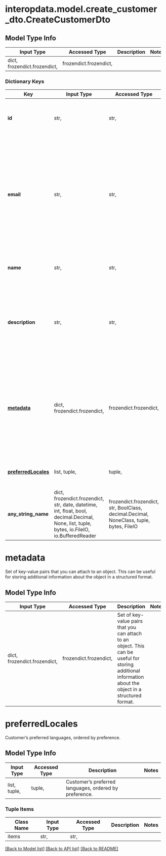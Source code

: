 # interopdata.model.create_customer_dto.CreateCustomerDto

## Model Type Info
Input Type | Accessed Type | Description | Notes
------------ | ------------- | ------------- | -------------
dict, frozendict.frozendict,  | frozendict.frozendict,  |  | 

### Dictionary Keys
Key | Input Type | Accessed Type | Description | Notes
------------ | ------------- | ------------- | ------------- | -------------
**id** | str,  | str,  | A unique identifier of the customer in your system. | 
**email** | str,  | str,  | Customer’s email address. It’s displayed alongside the customer in your dashboard and can be useful for searching and tracking. This may be up to 512 characters. | [optional] 
**name** | str,  | str,  | The customer’s full name or business name. | [optional] 
**description** | str,  | str,  | An arbitrary string that you can attach to a customer object. It is displayed alongside the customer in the dashboard. | [optional] 
**[metadata](#metadata)** | dict, frozendict.frozendict,  | frozendict.frozendict,  | Set of key-value pairs that you can attach to an object. This can be useful for storing additional information about the object in a structured format. | [optional] 
**[preferredLocales](#preferredLocales)** | list, tuple,  | tuple,  | Customer’s preferred languages, ordered by preference. | [optional] 
**any_string_name** | dict, frozendict.frozendict, str, date, datetime, int, float, bool, decimal.Decimal, None, list, tuple, bytes, io.FileIO, io.BufferedReader | frozendict.frozendict, str, BoolClass, decimal.Decimal, NoneClass, tuple, bytes, FileIO | any string name can be used but the value must be the correct type | [optional]

# metadata

Set of key-value pairs that you can attach to an object. This can be useful for storing additional information about the object in a structured format.

## Model Type Info
Input Type | Accessed Type | Description | Notes
------------ | ------------- | ------------- | -------------
dict, frozendict.frozendict,  | frozendict.frozendict,  | Set of key-value pairs that you can attach to an object. This can be useful for storing additional information about the object in a structured format. | 

# preferredLocales

Customer’s preferred languages, ordered by preference.

## Model Type Info
Input Type | Accessed Type | Description | Notes
------------ | ------------- | ------------- | -------------
list, tuple,  | tuple,  | Customer’s preferred languages, ordered by preference. | 

### Tuple Items
Class Name | Input Type | Accessed Type | Description | Notes
------------- | ------------- | ------------- | ------------- | -------------
items | str,  | str,  |  | 

[[Back to Model list]](../../README.md#documentation-for-models) [[Back to API list]](../../README.md#documentation-for-api-endpoints) [[Back to README]](../../README.md)

